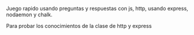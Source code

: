 Juego rapido usando preguntas y respuestas con js, http, usando express, nodaemon y chalk.

Para probar los conocimientos de la clase de http y express 

